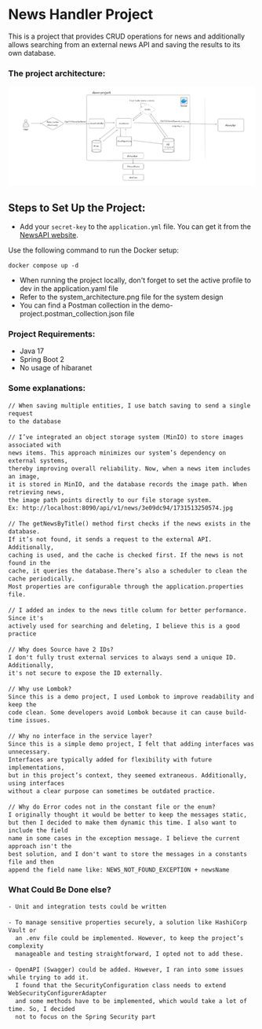 # News Handler Project

This is a project that provides CRUD operations for news and additionally allows searching from an external news API and saving the results to its own database.


### The project architecture:

![Architecture Diagram](system_architecture.png)

## Steps to Set Up the Project:
- Add your `secret-key` to the `application.yml` file. You can get it from the [NewsAPI website](https://newsapi.org/).  

Use the following command to run the Docker setup:
```
docker compose up -d
```
- When running the project locally, don't forget to set the active profile to dev in the application.yaml file
- Refer to the system_architecture.png file for the system design
- You can find a Postman collection in the demo-project.postman_collection.json file

### Project Requirements:
- Java 17
- Spring Boot 2
- No usage of hibaranet 

### Some explanations:

    // When saving multiple entities, I use batch saving to send a single request
    to the database
    
    // I’ve integrated an object storage system (MinIO) to store images associated with
    news items. This approach minimizes our system’s dependency on external systems,
    thereby improving overall reliability. Now, when a news item includes an image,
    it is stored in MinIO, and the database records the image path. When retrieving news,
    the image path points directly to our file storage system.
    Ex: http://localhost:8090/api/v1/news/3e09dc94/1731513250574.jpg
    
    // The getNewsByTitle() method first checks if the news exists in the database.
    If it’s not found, it sends a request to the external API. Additionally,
    caching is used, and the cache is checked first. If the news is not found in the
    cache, it queries the database.There’s also a scheduler to clean the cache periodically.
    Most properties are configurable through the application.properties file.
    
    // I added an index to the news title column for better performance. Since it's
    actively used for searching and deleting, I believe this is a good practice
    
    // Why does Source have 2 IDs?
    I don't fully trust external services to always send a unique ID. Additionally,
    it's not secure to expose the ID externally.
    
    // Why use Lombok?
    Since this is a demo project, I used Lombok to improve readability and keep the
    code clean. Some developers avoid Lombok because it can cause build-time issues.
    
    // Why no interface in the service layer?
    Since this is a simple demo project, I felt that adding interfaces was unnecessary.
    Interfaces are typically added for flexibility with future implementations,
    but in this project’s context, they seemed extraneous. Additionally, using interfaces
    without a clear purpose can sometimes be outdated practice.
    
    // Why do Error codes not in the constant file or the enum?
    I originally thought it would be better to keep the messages static,
    but then I decided to make them dynamic this time. I also want to include the field
    name in some cases in the exception message. I believe the current approach isn't the
    best solution, and I don't want to store the messages in a constants file and then
    append the field name like: NEWS_NOT_FOUND_EXCEPTION + newsName

### What Could Be Done else?
    - Unit and integration tests could be written
    
    - To manage sensitive properties securely, a solution like HashiCorp Vault or
      an .env file could be implemented. However, to keep the project’s complexity
      manageable and testing straightforward, I opted not to add these.
    
    - OpenAPI (Swagger) could be added. However, I ran into some issues while trying to add it.
      I found that the SecurityConfiguration class needs to extend WebSecurityConfigurerAdapter
      and some methods have to be implemented, which would take a lot of time. So, I decided
      not to focus on the Spring Security part
